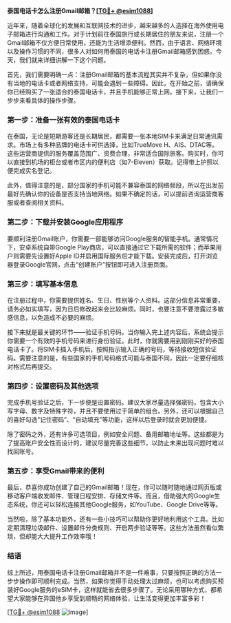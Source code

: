 **泰国电话卡怎么注册Gmail邮箱？[[TG💪+ @esim1088](https://t.me/s/esim1088)]**

近年来，随着全球化的发展和互联网技术的进步，越来越多的人选择在海外使用电子邮箱进行沟通和工作。对于计划前往泰国旅行或长期居住的朋友来说，注册一个Gmail邮箱不仅方便日常使用，还能为生活增添便利。然而，由于语言、网络环境以及操作习惯的不同，很多人对如何用泰国的电话卡注册Gmail邮箱感到困惑。今天，我们就来详细讲解一下这个问题。

首先，我们需要明确一点：注册Gmail邮箱的基本流程其实并不复杂，但如果你没有当地的电话卡或者网络支持，可能会遇到一些障碍。因此，在开始之前，请确保你已经购买了一张适合的泰国电话卡，并且手机能够正常上网。接下来，让我们一步步来看具体的操作步骤。

### 第一步：准备一张有效的泰国电话卡

在泰国，无论是短期游客还是长期居民，都需要一张本地SIM卡来满足日常通讯需求。市场上有多种品牌的电话卡可供选择，比如TrueMove H、AIS、DTAC等。这些运营商提供的服务覆盖范围广、资费合理，非常适合国际旅客。购买时，你可以直接到机场的柜台或者市区内的便利店（如7-Eleven）获取。记得带上护照以便完成实名登记。

此外，值得注意的是，部分国家的手机可能不兼容泰国的网络频段，所以在出发前最好先确认你的设备是否支持当地网络。如果不确定的话，可以提前咨询运营商客服或者查阅相关资料。

### 第二步：下载并安装Google应用程序

要顺利注册Gmail账户，你需要一部能够访问Google服务的智能手机。通常情况下，安卓系统自带Google Play商店，可以直接通过它下载所需的软件；而苹果用户则需要先设置好Apple ID并启用国际服务后才能下载。安装完成后，打开浏览器登录Google官网，点击“创建账户”按钮即可进入注册页面。

### 第三步：填写基本信息

在注册过程中，你需要提供姓名、生日、性别等个人资料。这部分信息非常重要，请务必如实填写，因为日后修改起来会比较麻烦。同时，也要注意不要泄露过多敏感信息，以免造成不必要的麻烦。

接下来就是最关键的环节——验证手机号码。当你输入完上述内容后，系统会提示你需要一个有效的手机号码来进行身份验证。此时，你就需要用到刚刚买好的泰国电话卡了。将SIM卡插入手机后，按照指示输入正确的号码，等待接收短信验证码。需要注意的是，有些国家的手机号码格式可能与泰国不同，因此一定要仔细核对格式后再提交。

### 第四步：设置密码及其他选项

完成手机号验证之后，下一步便是设置密码。建议大家尽量选择强密码，包含大小写字母、数字及特殊字符，并且不要使用过于简单的组合。另外，还可以根据自己的喜好勾选“记住密码”、“自动填充”等功能，这样以后登录时就会更加便捷。

除了密码之外，还有许多可选项目，例如安全问题、备用邮箱地址等。这些都是为了提高账户安全性而设计的，建议尽量完善这些细节，以防止未来出现问题时难以找回账号。

### 第五步：享受Gmail带来的便利

最后，恭喜你成功创建了自己的Gmail邮箱！现在，你可以随时随地通过网页版或移动客户端收发邮件、管理日程安排、存储文件等。而且，借助强大的Google生态系统，你还可以轻松连接其他Google服务，如YouTube、Google Drive等等。

当然啦，除了基本功能外，还有一些小技巧可以帮助你更好地利用这个工具。比如定期清理垃圾邮件、设置邮件分类规则、开启两步验证等等。这些方法虽然看似繁琐，但却能大大提升工作效率哦！

### 结语

综上所述，用泰国电话卡注册Gmail邮箱并不是一件难事，只要按照正确的方法一步步操作即可顺利完成。当然，如果你觉得手动处理太过麻烦，也可以考虑购买预装好Google服务的eSIM卡，这样就能省去很多步骤了。无论采用哪种方式，都希望大家能够在异国他乡享受到顺畅的网络体验，让生活变得更加丰富多彩！

[[TG💪+ @esim1088](https://t.me/s/esim1088) ![Image](https://i.postimg.cc/4NQfJmqS/Snipaste-2025-05-13-00-14-12.png)]